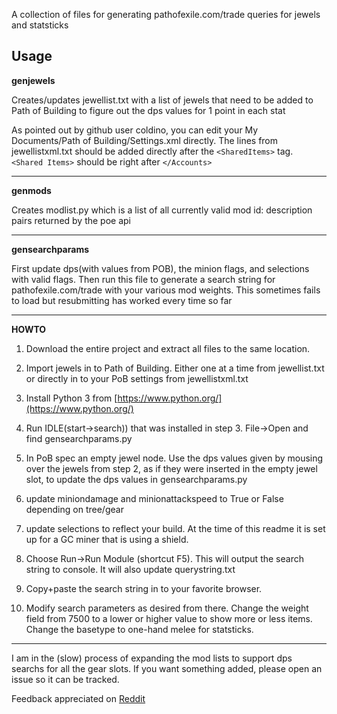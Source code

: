 A collection of files for generating pathofexile.com/trade queries for jewels and statsticks

Usage
-----

**genjewels** 

Creates/updates jewellist.txt with a list of jewels that need to be added to Path of Building to figure out the dps values for 1 point in each stat

As pointed out by github user coldino, you can edit your My Documents/Path of Building/Settings.xml directly.  The lines from jewellistxml.txt should be added directly after the `<SharedItems>` tag.  `<Shared Items>` should be right after `</Accounts>`

***

**genmods** 

Creates modlist.py which is a list of all currently valid mod id: description pairs returned by the poe api

***

**gensearchparams**

First update dps(with values from POB), the minion flags, and selections with valid flags.  Then run this file to generate a search string for pathofexile.com/trade with your various mod weights.  This sometimes fails to load but resubmitting has worked every time so far

***

**HOWTO**

1) Download the entire project and extract all files to the same location.

2) Import jewels in to Path of Building.  Either one at a time from jewellist.txt or directly in to your PoB settings from jewellistxml.txt

3) Install Python 3 from [https://www.python.org/](https://www.python.org/) 

4) Run IDLE(start->search)) that was installed in step 3.  File->Open and find gensearchparams.py

5) In PoB spec an empty jewel node.  Use the dps values given by mousing over the jewels from step 2, as if they were inserted in the empty jewel slot, to update the dps values in gensearchparams.py

6) update miniondamage and minionattackspeed to True or False depending on tree/gear

7) update selections to reflect your build.  At the time of this readme it is set up for a GC miner that is using a shield.

8) Choose Run->Run Module (shortcut F5).  This will output the search string to console.  It will also update querystring.txt

9) Copy+paste the search string in to your favorite browser.

10) Modify search parameters as desired from there.  Change the weight field from 7500 to a lower or higher value to show more or less items.  Change the basetype to one-hand melee for statsticks.

***

I am in the (slow) process of expanding the mod lists to support dps searchs for all the gear slots.  If you want something added, please open an issue so it can be tracked.

Feedback appreciated on [Reddit](https://www.reddit.com/r/pathofexiledev/comments/9jkwru/python_tool_to_generate_search_strings_for_dps/)